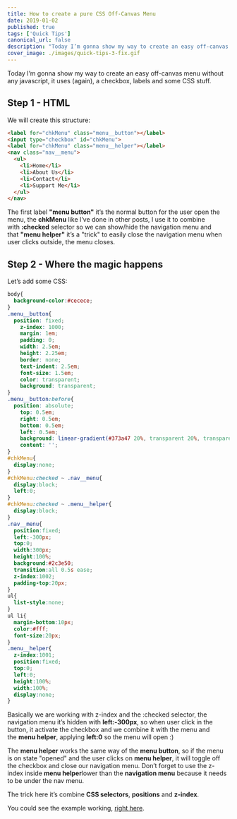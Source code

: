 ```yaml
---
title: How to create a pure CSS Off-Canvas Menu
date: 2019-01-02
published: true
tags: ['Quick Tips']
canonical_url: false
description: "Today I’m gonna show my way to create an easy off-canvas menu without any javascript, it uses (again), a checkbox, labels and some CSS stuff..."
cover_image: ./images/quick-tips-3-fix.gif
---
```


Today I’m gonna show my way to create an easy off-canvas menu without any javascript, it uses (again), a checkbox, labels and some CSS stuff.

## Step 1 - HTML

We will create this structure:

```html
<label for="chkMenu" class="menu__button"></label>
<input type="checkbox" id="chkMenu">
<label for="chkMenu" class="menu__helper"></label>
<nav class="nav__menu">
  <ul>
    <li>Home</li>
    <li>About Us</li>
    <li>Contact</li>
    <li>Support Me</li>
  </ul>
</nav>
```

The first label <strong>"menu button"</strong> it’s the normal button for the user open the menu, the <strong>chkMenu</strong> like I’ve done in other posts, I use it to combine with <strong>:checked</strong> selector so we can show/hide the navigation menu and that <strong>"menu helper"</strong> it’s a "trick" to easily close the navigation menu when user clicks outside, the menu closes.

## Step 2 - Where the magic happens

Let’s add some CSS:

```css
body{
  background-color:#cecece;
}
.menu__button{
  position: fixed;
    z-index: 1000;
    margin: 1em;
    padding: 0;
    width: 2.5em;
    height: 2.25em;
    border: none;
    text-indent: 2.5em;
    font-size: 1.5em;
    color: transparent;
    background: transparent;
}
.menu__button:before{
  position: absolute;
    top: 0.5em;
    right: 0.5em;
    bottom: 0.5em;
    left: 0.5em;
    background: linear-gradient(#373a47 20%, transparent 20%, transparent 40%, #373a47 40%, #373a47 60%, transparent 60%, transparent 80%, #373a47 80%);
    content: '';
}
#chkMenu{
  display:none;
}
#chkMenu:checked ~ .nav__menu{
  display:block;
  left:0;
}
#chkMenu:checked ~ .menu__helper{
  display:block;
}
.nav__menu{
  position:fixed;
  left:-300px;
  top:0;
  width:300px;
  height:100%;
  background:#2c3e50;
  transition:all 0.5s ease;
  z-index:1002;
  padding-top:20px;
}
ul{
  list-style:none;
}
ul li{
  margin-bottom:10px;
  color:#fff;
  font-size:20px;
}
.menu__helper{
  z-index:1001;
  position:fixed;
  top:0;
  left:0;
  height:100%;
  width:100%;
  display:none;
}
```

Basically we are working with z-index and the :checked selector, the navigation menu it’s hidden with <strong>left:-300px</strong>, so when user click in the button, it activate the checkbox and we combine it with the menu and the <strong>menu helper</strong>, applying <strong>left:0</strong> so the menu will open :)

The <strong>menu helper</strong> works the same way of the <strong>menu button</strong>, so if the menu is on state "opened" and the user clicks on <strong>menu helper</strong>, it will toggle off the checkbox and close our navigation menu. Don’t forget to use the z-index inside <strong>menu helper</strong>lower than the <strong>navigation menu</strong> because it needs to be under the nav menu.

The trick here it’s combine <strong>CSS selectors</strong>, <strong>positions</strong> and <strong>z-index</strong>.

You could see the example working, [right here](https://codepen.io/haykou/pen/mjbYrj).